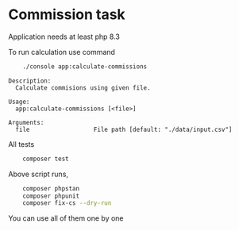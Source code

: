 # Commission task

Application needs at least php 8.3

To run calculation use command
```bash
    ./console app:calculate-commissions  
```
```
Description:
  Calculate commisions using given file.

Usage:
  app:calculate-commissions [<file>]

Arguments:
  file                  File path [default: "./data/input.csv"]

```

All tests
```bash
    composer test
```

Above script runs, 
```bash
    composer phpstan
    composer phpunit
    composer fix-cs --dry-run
```

You can use all of them one by one

